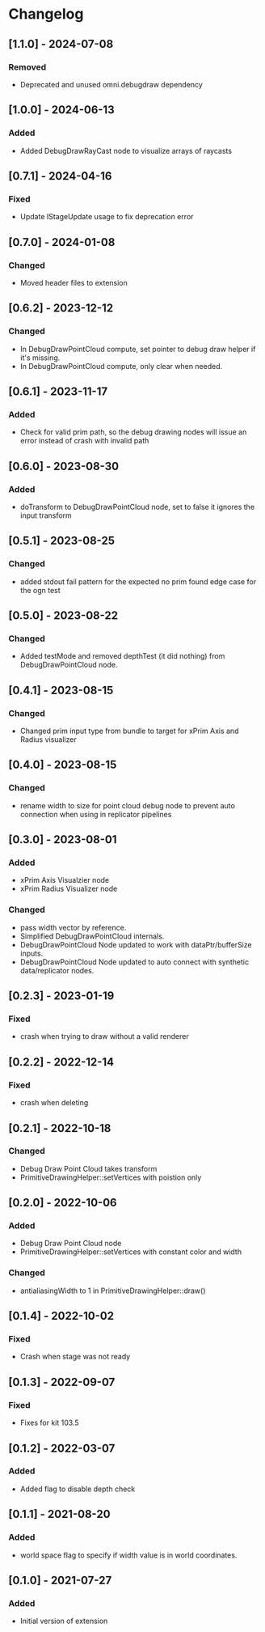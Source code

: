 # Changelog

## [1.1.0] - 2024-07-08
### Removed
- Deprecated and unused omni.debugdraw dependency

## [1.0.0] - 2024-06-13
### Added
- Added DebugDrawRayCast node to visualize arrays of raycasts 

## [0.7.1] - 2024-04-16
### Fixed
- Update IStageUpdate usage to fix deprecation error

## [0.7.0] - 2024-01-08
### Changed
- Moved header files to extension

## [0.6.2] - 2023-12-12
### Changed
- In DebugDrawPointCloud compute, set pointer to debug draw helper if it's missing.
- In DebugDrawPointCloud compute, only clear when needed.

## [0.6.1] - 2023-11-17
### Added
- Check for valid prim path, so the debug drawing nodes will issue an error instead of crash with invalid path

## [0.6.0] - 2023-08-30
### Added
- doTransform to DebugDrawPointCloud node, set to false it ignores the input transform

## [0.5.1] - 2023-08-25
### Changed
- added stdout fail pattern for the expected no prim found edge case for the ogn test
## [0.5.0] - 2023-08-22
### Changed
- Added testMode and removed depthTest (it did nothing) from DebugDrawPointCloud node.

## [0.4.1] - 2023-08-15
### Changed
- Changed prim input type from bundle to target for xPrim Axis and Radius visualizer

## [0.4.0] - 2023-08-15
### Changed
- rename width to size for point cloud debug node to prevent auto connection when using in replicator pipelines

## [0.3.0] - 2023-08-01
### Added
- xPrim Axis Visualzier node
- xPrim Radius Visualizer node
### Changed
- pass width vector by reference.
- Simplified DebugDrawPointCloud internals.
- DebugDrawPointCloud Node updated to work with dataPtr/bufferSize inputs.
- DebugDrawPointCloud Node updated to auto connect with synthetic data/replicator nodes.

## [0.2.3] - 2023-01-19
### Fixed
- crash when trying to draw without a valid renderer
## [0.2.2] - 2022-12-14
### Fixed
- crash when deleting

## [0.2.1] - 2022-10-18

### Changed
- Debug Draw Point Cloud takes transform
- PrimitiveDrawingHelper::setVertices with poistion only

## [0.2.0] - 2022-10-06

### Added
- Debug Draw Point Cloud node
- PrimitiveDrawingHelper::setVertices with constant color and width
### Changed
- antialiasingWidth to 1 in PrimitiveDrawingHelper::draw()

## [0.1.4] - 2022-10-02
### Fixed
- Crash when stage was not ready

## [0.1.3] - 2022-09-07
### Fixed
- Fixes for kit 103.5

## [0.1.2] - 2022-03-07

### Added
- Added flag to disable depth check

## [0.1.1] - 2021-08-20

### Added
- world space flag to specify if width value is in world coordinates.  

## [0.1.0] - 2021-07-27

### Added
- Initial version of extension
